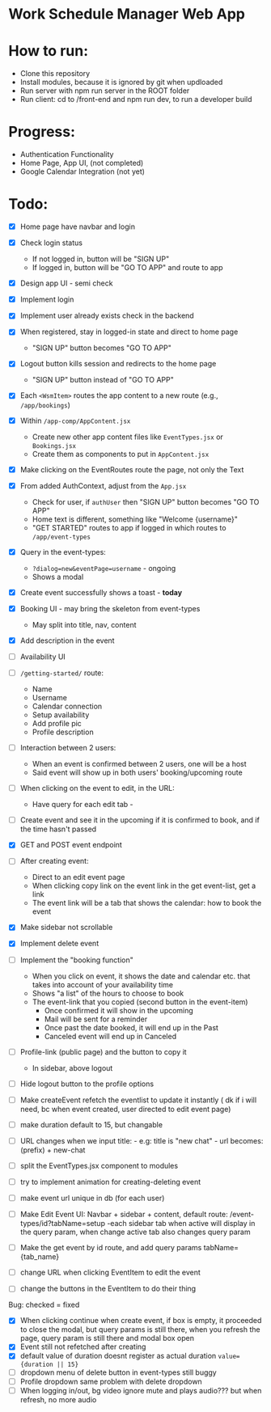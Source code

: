 # Work Schedule Manager Web App

# How to run:
- Clone this repository
- Install modules, because it is ignored by git when updloaded
- Run server with npm run server in the ROOT folder
- Run client: cd to /front-end and npm run dev, to run a developer build

# Progress:
- Authentication Functionality
- Home Page, App UI, (not completed)
- Google Calendar Integration (not yet)

# Todo:
- [x] Home page have navbar and login
- [x] Check login status
  - If not logged in, button will be "SIGN UP"
  - If logged in, button will be "GO TO APP" and route to app
- [x] Design app UI - semi check
- [x] Implement login
- [x] Implement user already exists check in the backend
- [x] When registered, stay in logged-in state and direct to home page
  - "SIGN UP" button becomes "GO TO APP"
- [x] Logout button kills session and redirects to the home page
  - "SIGN UP" button instead of "GO TO APP"
- [x] Each `<WsmItem>` routes the app content to a new route (e.g., `/app/bookings`)
- [x] Within `/app-comp/AppContent.jsx`
  - Create new other app content files like `EventTypes.jsx` or `Bookings.jsx`
  - Create them as components to put in `AppContent.jsx`
- [x] Make clicking on the EventRoutes route the page, not only the Text
- [x] From added AuthContext, adjust from the `App.jsx`
  - Check for user, if `authUser` then "SIGN UP" button becomes "GO TO APP"
  - Home text is different, something like "Welcome {username}"
  - "GET STARTED" routes to app if logged in which routes to `/app/event-types`
- [x] Query in the event-types:
  - `?dialog=new&eventPage=username` - ongoing
  - Shows a modal
- [x] Create event successfully shows a toast - **today**
- [x] Booking UI - may bring the skeleton from event-types
  - May split into title, nav, content
- [x] Add description in the event
- [ ] Availability UI
- [ ] `/getting-started/` route:
  - Name
  - Username
  - Calendar connection
  - Setup availability
  - Add profile pic
  - Profile description
- [ ] Interaction between 2 users:
  - When an event is confirmed between 2 users, one will be a host
  - Said event will show up in both users' booking/upcoming route
- [ ] When clicking on the event to edit, in the URL:
  - Have query for each edit tab - 
- [ ] Create event and see it in the upcoming if it is confirmed to book, and if the time hasn't passed
- [x] GET and POST event endpoint
- [ ] After creating event:
  - Direct to an edit event page
  - When clicking copy link on the event link in the get event-list, get a link
  - The event link will be a tab that shows the calendar: how to book the event
- [x] Make sidebar not scrollable
- [x] Implement delete event
- [ ] Implement the "booking function"
  - When you click on event, it shows the date and calendar etc. that takes into account of your availability time
  - Shows "a list" of the hours to choose to book
  - The event-link that you copied (second button in the event-item)
    - Once confirmed it will show in the upcoming
    - Mail will be sent for a reminder
    - Once past the date booked, it will end up in the Past
    - Canceled event will end up in Canceled
- [ ] Profile-link (public page) and the button to copy it
  - In sidebar, above logout
- [ ] Hide logout button to the profile options
- [ ] Make createEvent refetch the eventlist to update it instantly ( dk if i will need, bc when event created, user directed to edit event page)
- [ ] make duration default to 15, but changable
- [ ] URL changes when we input title: 
      - e.g: title is "new chat"
	    - url becomes: (prefix) + new-chat 

- [ ] split the EventTypes.jsx component to modules
- [ ] try to implement animation for creating-deleting event
- [ ] make event url unique in db (for each user)
- [ ] Make Edit Event UI: Navbar + sidebar + content,
      default route: /event-types/id?tabName=setup
      -each sidebar tab when active will display in the query param, when change active tab also changes query param
- [ ] Make the get event by id route, and add query params tabName={tab_name} 
- [ ] change URL when clicking EventItem to edit the event
- [ ] change the buttons in  the EventItem to do their thing

Bug: checked = fixed
- [x] When clicking continue when create event, if box is empty, it proceeded to close the modal, but query params is still there, when you refresh the page, query param is still there and modal box open
- [x] Event still not refetched after creating 
- [x] default value of duration doesnt register as actual duration ``value={duration || 15}``
- [ ] dropdown menu of delete button in event-types still buggy
- [ ] Profile dropdown same problem with delete dropdown
- [ ] When logging in/out, bg video ignore mute and plays audio??? but when refresh, no more audio 